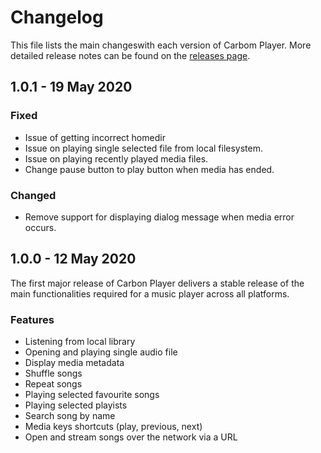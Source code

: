 # Changelog

This file lists the main changeswith each version of Carbom Player. More detailed release notes can be found on the [releases page](Https://github.com/carbonplayer/carbon/releases).


## 1.0.1 - 19 May 2020

### Fixed

* Issue of getting incorrect homedir
* Issue on playing single selected file from local filesystem.
* Issue on playing recently played media files.
* Change pause button to play button when media has ended.

### Changed

* Remove support for displaying dialog message when media error occurs.


## 1.0.0 - 12 May 2020

The first major release of Carbon Player delivers a stable release of the main functionalities required for a music player across all platforms.

### Features

* Listening from local library
* Opening and playing single audio file
* Display media metadata
* Shuffle songs
* Repeat songs
* Playing selected favourite songs
* Playing selected playists
* Search song by name
* Media keys shortcuts (play, previous, next)
* Open and stream songs over the network via a URL
